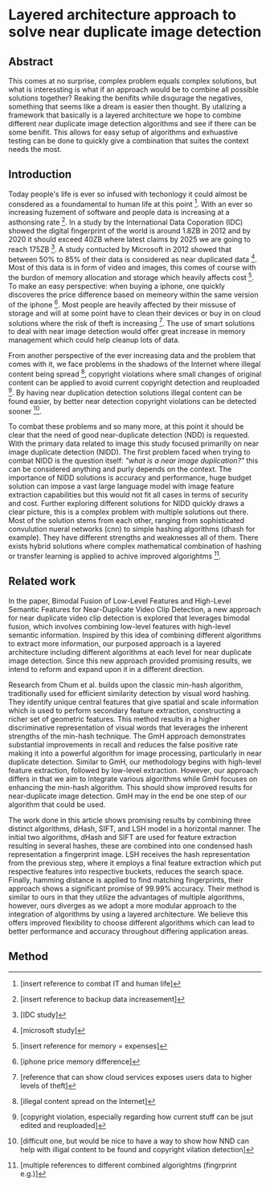 # Layered architecture approach to solve near duplicate image detection 

## Abstract
This comes at no surprise, complex problem equals complex solutions, but what is interessting is what if an approach would be to combine all possible solutions together? Reaking the benifits while disgurage the negatives, something that seems like a dream is easier then thought. By utalizing a framework that basically is a layered architecture we hope to combine different near duplicate image detection algorithms and see if there can be some benifit. This allows for easy setup of algorithms and exhuastive testing can be done to quickly give a combination that suites the context needs the most. 

## Introduction 

Today people's life is ever so infused with techonlogy it could almost be consdered as a foundamental to human life at this point [^1]. With an ever so increasing fuzement of software and people data is increasing at a asthonsing rate [^2]. In a study by the International Data Coporation (IDC) showed the digital fingerprint of the world is around 1.8ZB in 2012 and by 2020 it should exceed 40ZB where latest claims by 2025 we are going to reach 175ZB [^3]. A study contucted by Microsoft in 2012 showed that between 50% to 85% of their data is considered as near duplicated data [^4].
Most of this data is in form of video and images, this comes of course with the burdon of memory allocation and storage which heavily affects cost [^5]. To make an easy perspective: when buying a iphone, one quickly discoveres the price difference based on memeory within the same version of the iphone [^6]. Most people are heavily affected by their missuse of storage and will at some point have to clean their devices or buy in on cloud solutions where the risk of theft is increasing [^7]. The use of smart solutions to deal with near image detection would offer great increase in memory management which could help cleanup lots of data.

From another perspective of the ever increasing data and the problem that comes with it, we face problems in the shadows of the Internet where illegal content being spread [^8], copyright violations where small changes of original content can be applied to avoid current copyright detection and reuploaded [^9]. By having near duplication detection solutions illegal content can be found easier, by better near detection copyright violations can be detected sooner [^10]. 

To combat these problems and so many more, at this point it should be clear that the need of good near-duplicate detection (NDD) is requested. With the primary data related to image this study focused primarilly on near image duplicate detection (NIDD). The first problem faced when trying to combat NIDD is the question itself: *"what is a near image duplication?"* this can be considered anything and purly depends on the context. The importance of NIDD solutions is accuracy and performance, huge budget solution can impose a vast large language model with image feature extraction capabilities but this would not fit all cases in terms of security and cost. Further exploring different solutions for NIDD quickly draws a clear picture, this is a complex problem with multiple solutions out there. Most of the solution stems from each other, ranging from sophisticated convulution nueral networks (cnn) to simple hashing algorithms (dhash for example). They have different strengths and weaknesses all of them. There exists hybrid solutions where complex mathematical combination of hashing or transfer learning is applied to achive improved algorightms [^11]. 

## Related work

In the paper, Bimodal Fusion of Low-Level Features and High-Level Semantic Features for Near-Duplicate Video Clip Detection, a new approach for near duplicate video clip detection is explored that leverages bimodal fusion, which involves combining low-level features with high-level semantic information. Inspired by this idea of combining different algorithms to extract more information, our purposed approach is a layered architecture including different algorithms at each level for near duplicate image detection. Since this new approach provided promising results, we intend to reform and expand upon it in a different direction.

Research from Chum et al. builds upon the classic min-hash algorithm, traditionally used for efficient similarity detection by visual word hashing. They identify unique central features that give spatial and scale information which is used to perform secondary feature extraction, constructing a richer set of geometric features. This method results in a higher discriminative representation of visual words that leverages the inherent strengths of the min-hash technique. The GmH approach demonstrates substantial improvements in recall and reduces the false positive rate making it into a powerful algorithm for image processing, particularly in near duplicate detection. Similar to GmH, our methodology begins with high-level feature extraction, followed by low-level extraction. However, our approach differs in that we aim to integrate various algorithms while GmH focuses on enhancing the min-hash algorithm. This should show improved results for near-duplicate image detection. GmH may in the end be one step of our algorithm that could be used.

The work done in this article shows promising results by combining three distinct algorithms, dHash, SIFT, and LSH model in a horizontal manner. The initial two algorithms, dHash and SIFT are used for feature extraction resulting in several hashes, these are combined into one condensed hash representation a fingerprint image. LSH receives the hash representation from the previous step, where it employs a final feature extraction which put respective features into respective buckets, reduces the search space. Finally, hamming distance is applied to find matching fingerprints, their approach shows a significant promise of 99.99% accuracy. Their method is similar to ours in that they utilize the advantages of multiple algorithms, however, ours diverges as we adopt a more modular approach to the integration of algorithms by using a layered architecture. We believe this offers improved flexibility to choose different algorithms which can lead to better performance and accuracy throughout differing application areas.

## Method



[^1]: [insert reference to combat IT and human life]
[^2]: [insert reference to backup data increasement]
[^3]: [IDC study]
[^4]: [microsoft study]
[^5]: [insert reference for memory = expenses]
[^6]: [iphone price memory difference]
[^7]: [reference that can show cloud services exposes users data to higher levels of theft]
[^8]: [illegal content spread on the Internet]
[^9]: [copyright violation, especially regarding how current stuff can be jsut edited and reuploaded]
[^10]: [difficult one, but would be nice to have a way to show how NND can help with illigal content to be found and copyright vilation detection]
[^11]: [multiple references to different combined algorightms (fingrprint e.g.)]
